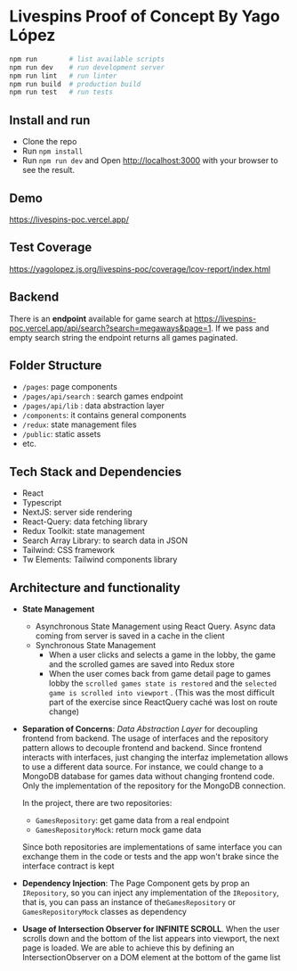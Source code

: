 # Livespins Proof of Concept By Yago López

```bash
npm run        # list available scripts
npm run dev    # run development server
npm run lint   # run linter
npm run build  # production build
npm run test   # run tests
```

## Install and run

- Clone the repo
- Run `npm install`
- Run `npm run dev` and Open [http://localhost:3000](http://localhost:3000) with your browser to see the result.

## Demo

https://livespins-poc.vercel.app/

## Test Coverage

https://yagolopez.js.org/livespins-poc/coverage/lcov-report/index.html

## Backend

There is an **endpoint** available for game search at https://livespins-poc.vercel.app/api/search?search=megaways&page=1. If we pass and empty search string the endpoint returns all games paginated.

## Folder Structure

- `/pages`: page components
- `/pages/api/search` : search games endpoint
- `/pages/api/lib` : data abstraction layer
- `/components`: it contains general components
- `/redux`: state management files
- `/public`: static assets
- etc.

## Tech Stack and Dependencies

- React
- Typescript
- NextJS: server side rendering
- React-Query: data fetching library
- Redux Toolkit: state management
- Search Array Library: to search data in JSON
- Tailwind: CSS framework
- Tw Elements: Tailwind components library

## Architecture and functionality

- **State Management**
  - Asynchronous State Management using React Query. Async data coming from server is saved in a cache in the client
  - Synchronous State Management
    - When a user clicks and selects a game in the lobby, the game and the scrolled games are saved into Redux store
    - When the user comes back from game detail page to games lobby the `scrolled games state is restored` and the `selected game is scrolled into viewport` . (This was the most difficult part of the exercise since ReactQuery caché was lost on route change)

- **Separation of Concerns**: *Data Abstraction Layer* for decoupling frontend from backend. The usage of interfaces and the repository pattern allows to decouple frontend and backend. Since frontend interacts with interfaces, just changing the interfaz implemetation allows to use a different data source. For instance, we could change to a MongoDB database for games data without changing frontend code. Only the implementation of the repository for the MongoDB connection.

  In the project, there are two repositories:

  - `GamesRepository`: get game data from a real endpoint
  - `GamesRepositoryMock`: return mock game data

  Since both repositories are implementations of same interface you can exchange them in the code or tests and the app won't brake since the interface contract is kept

- **Dependency Injection**: The <Lobby/> Page Component gets by prop an `IRepository`, so you can inject any implementation of the `IRepository`, that is, you can pass an instance of the`GamesRepository` or `GamesRepositoryMock` classes as dependency

- **Usage of Intersection Observer for INFINITE SCROLL**. When the user scrolls down and the bottom of the list appears into viewport, the next page is loaded. We are able to achieve this by defining an IntersectionObserver on a DOM element at the bottom of the game list
